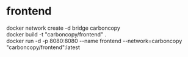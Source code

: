 # frontend

docker network create -d bridge carboncopy  
docker build -t "carboncopy/frontend" .  
docker run -d -p 8080:8080 --name frontend --network=carboncopy "carboncopy/frontend":latest
